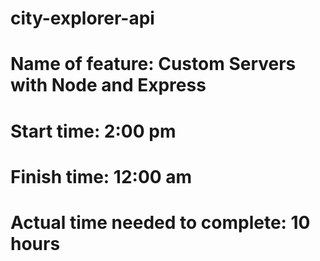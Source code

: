 # city-explorer-api

# Name of feature: Custom Servers with Node and Express

# Start time:  2:00 pm

# Finish time: 12:00 am

# Actual time needed to complete: 10 hours
